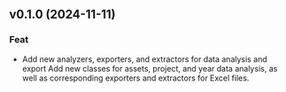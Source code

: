 ## v0.1.0 (2024-11-11)

### Feat

- Add new analyzers, exporters, and extractors for data analysis and export Add new classes for assets, project, and year data analysis, as well as corresponding exporters and extractors for Excel files.
